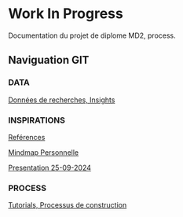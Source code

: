 # Work In Progress

Documentation du projet de diplome MD2, process.

## Naviguation GIT

### DATA

[Données de recherches, Insights](/DATA/README.md)

### INSPIRATIONS

[Reférences](https://www.are.na/oceane-serrat/md-workinprogress)<br/>

[Mindmap Personnelle](/IMAGES/Map-ws-workinprogress.jpg)<br/>

[Presentation 25-09-2024]()

### PROCESS

[Tutorials, Processus de construction](/PROCESS/README.md)
